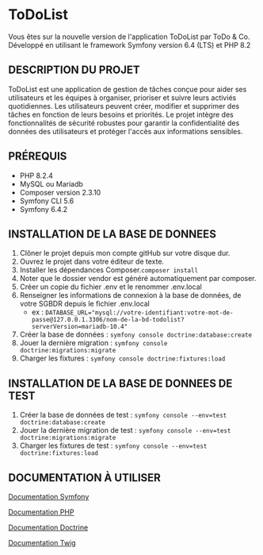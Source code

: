 # ToDoList

Vous êtes sur la nouvelle version de l'application ToDoList par ToDo & Co.
Développé en utilisant le framework Symfony version 6.4 (LTS) et PHP 8.2

## DESCRIPTION DU PROJET

ToDoList est une application de gestion de tâches conçue pour aider ses utilisateurs et les équipes à organiser, prioriser et suivre leurs activiés quotidiennes.
Les utilisateurs peuvent créer, modifier et supprimer des tâches en fonction de leurs besoins et priorités.
Le projet intègre des fonctionnalités de sécurité robustes pour garantir la confidentialité des données des utilisateurs et protéger l'accès aux informations sensibles.

## PRÉREQUIS

- PHP 8.2.4
- MySQL ou Mariadb
- Composer version 2.3.10
- Symfony CLI 5.6
- Symfony 6.4.2

## INSTALLATION DE LA BASE DE DONNEES

1. Clôner le projet depuis mon compte gitHub sur votre disque dur.
2. Ouvrez le projet dans votre éditeur de texte.
3. Installer les dépendances Composer.```composer install```
4. Noter que le dossier vendor est généré automatiquement par composer.
5. Créer un copie du fichier .env et le renommer .env.local
6. Renseigner les informations de connexion à la base de données, de votre SGBDR depuis le fichier .env.local
   - ex : `DATABASE_URL="mysql://votre-identifiant:votre-mot-de-passe@127.0.0.1.3306/nom-de-la-bd-todolist?serverVersion=mariadb-10.4"`
7. Créer la base de données : `symfony console doctrine:database:create`
8. Jouer la dernière migration : `symfony console doctrine:migrations:migrate`
9. Charger les fixtures : `symfony console doctrine:fixtures:load`

## INSTALLATION  DE LA BASE DE DONNEES DE TEST

1. Créer la base de données de test : `symfony console --env=test doctrine:database:create`
2. Jouer la dernière migration de test : `symfony console --env=test doctrine:migrations:migrate`
3. Charger les fixtures de test : `symfony console --env=test doctrine:fixtures:load`

## DOCUMENTATION À UTILISER

[Documentation Symfony](https://symfony.com/doc/current/index.html)

[Documentation PHP](https://www.php.net/docs.php)

[Documentation Doctrine](https://www.doctrine-project.org/projects/doctrine-orm/en/2.16/index.html)

[Documentation Twig](https://twig.symfony.com/doc/)
